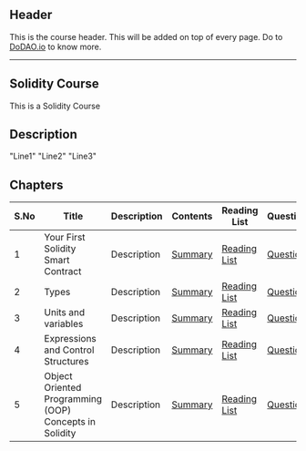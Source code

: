 ## Header
This is the course header. This will be added on top of every page. Do to [DoDAO.io](https://www.dodao.io) to know more.

 ---

 ## Solidity Course
 This is a Solidity Course
 
 ## Description
 "Line1" 
"Line2" 
"Line3"

 
 ## Chapters
 
 | S.No      | Title | Description |Contents |Reading List| Questions | Status | Completion Week |
 | ----------- | ----------- |----------- |----------- |----------- |----------- | ----------- | ----------- |
 | 1      | Your First Solidity Smart Contract | Description | [Summary](generated/summaries/first_solidity_contract.md) | [Reading List](generated/readings/first_solidity_contract.md) | [Questions](generated/questions/first_solidity_contract.md) | In Progress | July 30 |
 | 2      | Types | Description | [Summary](generated/summaries/data_types.md) | [Reading List](generated/readings/data_types.md) | [Questions](generated/questions/data_types.md) | In Progress | July 18 |
 | 3      | Units and variables | Description | [Summary](generated/summaries/units_variables.md) | [Reading List](generated/readings/units_variables.md) | [Questions](generated/questions/units_variables.md) | In Progress | work not started |
 | 4      | Expressions and Control Structures | Description | [Summary](generated/summaries/expression_control.md) | [Reading List](generated/readings/expression_control.md) | [Questions](generated/questions/expression_control.md) | In Progress | work not started |
 | 5      | Object Oriented Programming (OOP) Concepts in Solidity | Description | [Summary](generated/summaries/oops.md) | [Reading List](generated/readings/oops.md) | [Questions](generated/questions/oops.md) | In Progress | work not started | 
